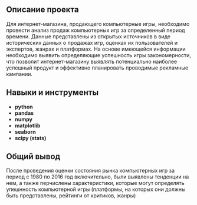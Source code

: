 ## Описание проекта

Для интернет-магазина, продающего компьютерные игры, необходимо провести анализ продаж компьютерных игр за определенный период времени. Данные представлены из открытых источников в виде исторических данных о продажах игр, оценках их пользователей и экспертов, жанрах и платформах. На основе имеющейся информации необходимо выявить определяющие успешность игры закономерности, что позволит интернет-магазину выявлять потенциально наиболее успешный продукт и эффективно планировать проводимые рекламные кампании. 

## Навыки и инструменты

- **python**
- **pandas**
- **numpy**
- **matplotlib**
- **seaborn**
- **scipy (stats)**

## Общий вывод

После проведения оценки состояния рынка компьютерных игр за период с 1980 по 2016 год включительно, были выявлены тенденции на нем, а также перчислены характеристики, которые могут определять упешнность компьютерной игры (платформы, на которых они должны быть представлены, рейтинги от критиков, жанры)
